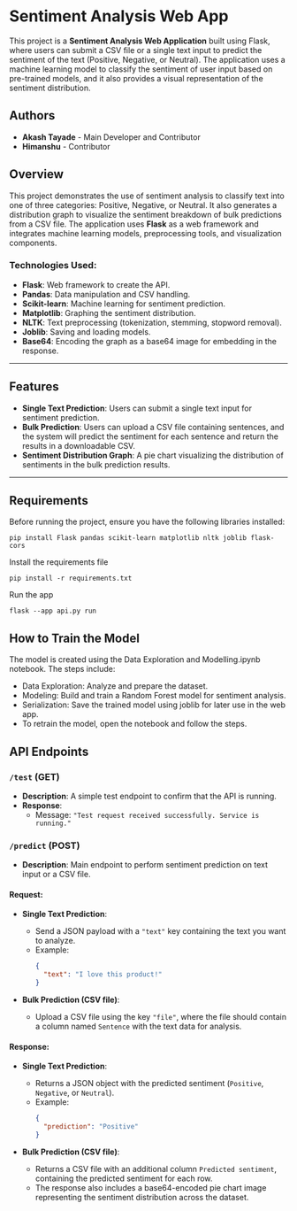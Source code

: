 # Sentiment Analysis Web App

This project is a **Sentiment Analysis Web Application** built using Flask, where users can submit a CSV file or a single text input to predict the sentiment of the text (Positive, Negative, or Neutral). The application uses a machine learning model to classify the sentiment of user input based on pre-trained models, and it also provides a visual representation of the sentiment distribution.

## Authors
- **Akash Tayade** - Main Developer and Contributor
- **Himanshu** - Contributor

## Overview

This project demonstrates the use of sentiment analysis to classify text into one of three categories: Positive, Negative, or Neutral. It also generates a distribution graph to visualize the sentiment breakdown of bulk predictions from a CSV file. The application uses **Flask** as a web framework and integrates machine learning models, preprocessing tools, and visualization components.

### Technologies Used:
- **Flask**: Web framework to create the API.
- **Pandas**: Data manipulation and CSV handling.
- **Scikit-learn**: Machine learning for sentiment prediction.
- **Matplotlib**: Graphing the sentiment distribution.
- **NLTK**: Text preprocessing (tokenization, stemming, stopword removal).
- **Joblib**: Saving and loading models.
- **Base64**: Encoding the graph as a base64 image for embedding in the response.

---

## Features

- **Single Text Prediction**: Users can submit a single text input for sentiment prediction.
- **Bulk Prediction**: Users can upload a CSV file containing sentences, and the system will predict the sentiment for each sentence and return the results in a downloadable CSV.
- **Sentiment Distribution Graph**: A pie chart visualizing the distribution of sentiments in the bulk prediction results.

---

## Requirements

Before running the project, ensure you have the following libraries installed:

```
pip install Flask pandas scikit-learn matplotlib nltk joblib flask-cors
```

Install the requirements file
```
pip install -r requirements.txt
```

Run the app
```
flask --app api.py run
```

## How to Train the Model
The model is created using the Data Exploration and Modelling.ipynb notebook. The steps include:

- Data Exploration: Analyze and prepare the dataset.
- Modeling: Build and train a Random Forest model for sentiment analysis.
- Serialization: Save the trained model using joblib for later use in the web app.
- To retrain the model, open the notebook and follow the steps.

## API Endpoints

### `/test` (GET)

- **Description**: A simple test endpoint to confirm that the API is running.
- **Response**: 
  - Message: `"Test request received successfully. Service is running."`

### `/predict` (POST)

- **Description**: Main endpoint to perform sentiment prediction on text input or a CSV file.

#### Request:
- **Single Text Prediction**:
  - Send a JSON payload with a `"text"` key containing the text you want to analyze.
  - Example:
    ```json
    {
      "text": "I love this product!"
    }
    ```

- **Bulk Prediction (CSV file)**:
  - Upload a CSV file using the key `"file"`, where the file should contain a column named `Sentence` with the text data for analysis.

#### Response:
- **Single Text Prediction**:
  - Returns a JSON object with the predicted sentiment (`Positive`, `Negative`, or `Neutral`).
  - Example:
    ```json
    {
      "prediction": "Positive"
    }
    ```

- **Bulk Prediction (CSV file)**:
  - Returns a CSV file with an additional column `Predicted sentiment`, containing the predicted sentiment for each row.
  - The response also includes a base64-encoded pie chart image representing the sentiment distribution across the dataset.
  

